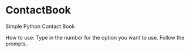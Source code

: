 # ContactBook
Simple Python Contact Book

How to use:
Type in the number for the option you want to use.
Follow the prompts.
